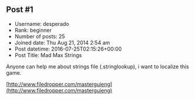 ## Post #1
- Username: desperado
- Rank: beginner
- Number of posts: 25
- Joined date: Thu Aug 21, 2014 2:54 am
- Post datetime: 2016-07-25T02:15:26+00:00
- Post Title: Mad Max Strings

Anyone can help me about strings file (.stringlookup), i want to localize this game.

[http://www.filedropper.com/masterguieng](http://www.filedropper.com/masterguieng)
